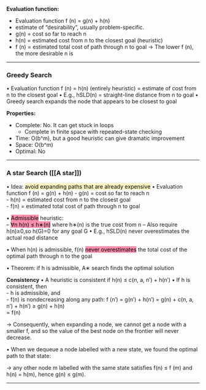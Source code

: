 
**Evaluation function:**
- Evaluation function f (n) = g(n) + h(n)  
-  estimate of “desirability”, usually problem-specific.  
- g(n) = cost so far to reach n  
- h(n) = estimated cost from n to the closest goal (heuristic) 
- f (n) = estimated total cost of path through n to goal
-> The lower f (n), the more desirable n is

---

### Greedy Search

• Evaluation function f (n) = h(n) (entirely heuristic) = estimate of cost from n to the closest goal
• E.g., hSLD(n) = straight-line distance from n to goal
• Greedy search expands the node that appears to be closest to goal

**Properties:**
-   Complete: No. It can get stuck in loops
    -   Complete in finite space with repeated-state checking
-   Time: O(b^m), but a good heuristic can give dramatic improvement
-   Space: O(b^m)
-   Optimal: No

---

### A star Search ([[A star]])
• Idea: <mark style="background: #FFF3A3A6;">avoid expanding paths that are already expensive</mark> 
• Evaluation function f (n) = g(n) + h(n)
	-  g(n) = cost so far to reach n  
	-  h(n) = estimated cost from n to the closest goal  
	- f(n) = estimated total cost of path through n to goal

• <mark style="background: #FF5582A6;">Admissible</mark> heuristic:  
	– <mark style="background: #FF5582A6;">∀n h(n) ≤ h∗(n)</mark> where h∗(n) is the true cost from n 
	– Also require h(n)≥0,so h(G)=0 for any goal G
• E.g., hSLD(n) never overestimates the actual road distance

• When h(n) is admissible, f(n) <mark style="background: #FF5582A6;">never overestimates</mark> the total cost of the optimal path through n to the goal

• Theorem: if h is admissible, A∗ search finds the optimal solution


**Consistency**
• A heuristic is consistent if h(n) ≤ c(n, a, n′) + h(n′)
• If h is consistent, then  
	- h is admissible, and  
	- f(n) is nondecreasing along any path: f (n′) = g(n′) + h(n′)
		= g(n) + c(n, a, n′) + h(n′) ≥ g(n) + h(n)  
		= f(n)

-> Consequently, when expanding a node, we cannot get a node with a smaller f, and so the value of the best node on the frontier will never decrease.

• When we dequeue a node labelled with a new state, we found the optimal path to that state:

-> any other node m labelled with the same state satisfies f(n) ≤ f (m) and h(n) = h(m), hence g(n) ≤ g(m).

---






